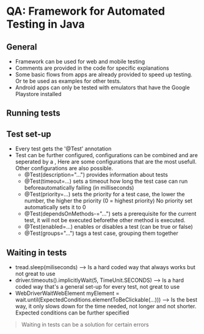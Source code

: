 # QA: Framework for Automated Testing in Java

## General
- Framework can be used for web and mobile testing
- Comments are provided in the code for specific explanations
- Some basic flows from apps are already provided to speed up testing. Or te be used as examples for other tests.
- Android apps can only be tested with emulators that have the Google Playstore installed

## Running tests

## Test set-up
- Every test gets the '@Test' annotation
- Test can be further configured, configurations can be combined and are seperated by a , Here are some configurations that are the most usefull. Other configurations are also possible.
   -  @Test(description="...") provides information about tests
   -  @Test(timeout=...) sets a timeout how long the test case can run beforeautomatically failing (in milliseconds)
   -  @Test(priority=...) sets the priority for a test case, the lower the number, the higher the priority (0 = highest priority) No priority set automatically sets it to 0
   -  @Test(dependsOnMethods-="...") sets a prerequisite for the current test, it will not be executed beforethe other method is executed.
   -  @Test(enabled=...) enables or disables a test (can be true or false)
   -  @Test(groups="...") tags a test case, grouping them together

## Waiting in tests
- tread.sleep(miliseconds) --> Is a hard coded way that always works but not great to use
- driver.timeouts().implicitlyWait(5, TimeUnit.SECONDS) --> Is a hard coded way that's a general set-up for every test, not great to use
- WebDriverWaitWebElement myElement = wait.until(ExpectedConditions.elementToBeClickable(...))) --> Is the best way, it only slows down for the time needed, not longer and not shorter. Expected conditions can be further specified

> Waiting in tests can be a solution for certain errors
